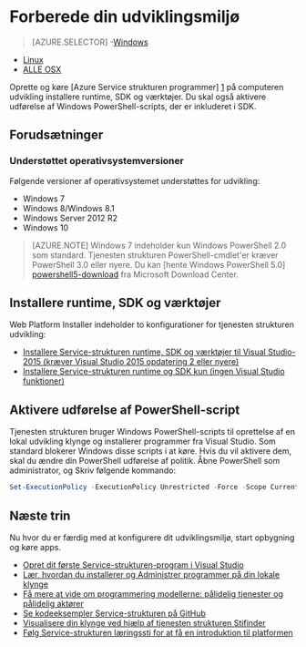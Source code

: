 <properties
   pageTitle="Konfigurere din udviklingsmiljø | Microsoft Azure"
   description="Installere runtime, SDK og værktøjer, og oprette en lokal udvikling klynge. Når installationen er fuldført, vil du være klar til at opbygge programmer."
   services="service-fabric"
   documentationCenter=".net"
   authors="rwike77"
   manager="timlt"
   editor=""/>

<tags
   ms.service="service-fabric"
   ms.devlang="dotNet"
   ms.topic="get-started-article"
   ms.tgt_pltfrm="NA"
   ms.workload="NA"
   ms.date="10/26/2016"
   ms.author="ryanwi"/>

# <a name="prepare-your-development-environment"></a>Forberede din udviklingsmiljø

> [AZURE.SELECTOR]
-[Windows](service-fabric-get-started.md)
- [Linux](service-fabric-get-started-linux.md)
- [ALLE OSX](service-fabric-get-started-mac.md)

 Oprette og køre [Azure Service strukturen programmer] [ 1] på computeren udvikling installere runtime, SDK og værktøjer. Du skal også aktivere udførelse af Windows PowerShell-scripts, der er inkluderet i SDK.

## <a name="prerequisites"></a>Forudsætninger
### <a name="supported-operating-system-versions"></a>Understøttet operativsystemversioner
Følgende versioner af operativsystemet understøttes for udvikling:

- Windows 7
- Windows 8/Windows 8.1
- Windows Server 2012 R2
- Windows 10

>[AZURE.NOTE] Windows 7 indeholder kun Windows PowerShell 2.0 som standard. Tjenesten strukturen PowerShell-cmdlet'er kræver PowerShell 3.0 eller nyere. Du kan [hente Windows PowerShell 5.0] [ powershell5-download] fra Microsoft Download Center.

## <a name="install-the-runtime-sdk-and-tools"></a>Installere runtime, SDK og værktøjer

Web Platform Installer indeholder to konfigurationer for tjenesten strukturen udvikling:

- [Installere Service-strukturen runtime, SDK og værktøjer til Visual Studio-2015 (kræver Visual Studio 2015 opdatering 2 eller nyere)][full-bundle-vs2015]
- [Installere Service-strukturen runtime og SDK kun (ingen Visual Studio funktioner)][core-sdk]

## <a name="enable-powershell-script-execution"></a>Aktivere udførelse af PowerShell-script

Tjenesten strukturen bruger Windows PowerShell-scripts til oprettelse af en lokal udvikling klynge og installerer programmer fra Visual Studio. Som standard blokerer Windows disse scripts i at køre. Hvis du vil aktivere dem, skal du ændre din PowerShell udførelse af politik. Åbne PowerShell som administrator, og Skriv følgende kommando:

```powershell
Set-ExecutionPolicy -ExecutionPolicy Unrestricted -Force -Scope CurrentUser
```

## <a name="next-steps"></a>Næste trin
Nu hvor du er færdig med at konfigurere dit udviklingsmiljø, start opbygning og køre apps.

- [Opret dit første Service-strukturen-program i Visual Studio](service-fabric-create-your-first-application-in-visual-studio.md)
- [Lær, hvordan du installerer og Administrer programmer på din lokale klynge](service-fabric-get-started-with-a-local-cluster.md)
- [Få mere at vide om programmering modellerne: pålidelig tjenester og pålidelig aktører](service-fabric-choose-framework.md)
- [Se kodeeksempler Service-strukturen på GitHub](https://aka.ms/servicefabricsamples)
- [Visualisere din klynge ved hjælp af tjenesten strukturen Stifinder](service-fabric-visualizing-your-cluster.md)
- [Følg Service-strukturen læringssti for at få en introduktion til platformen](https://azure.microsoft.com/documentation/learning-paths/service-fabric/)

[1]: http://azure.microsoft.com/en-us/campaigns/service-fabric/ "Tjenesten strukturen kampagnens side"
[2]: http://go.microsoft.com/fwlink/?LinkId=517106 "ELLER-RC"
[full-bundle-vs2015]:http://www.microsoft.com/web/handlers/webpi.ashx?command=getinstallerredirect&appid=MicrosoftAzure-ServiceFabric-VS2015 "Eller-2015 WebPI link"
[full-bundle-dev15]:http://www.microsoft.com/web/handlers/webpi.ashx?command=getinstallerredirect&appid=MicrosoftAzure-ServiceFabric-Dev15 "Dev15 WebPI link"
[core-sdk]:http://www.microsoft.com/web/handlers/webpi.ashx?command=getinstallerredirect&appid=MicrosoftAzure-ServiceFabric-CoreSDK "Core SDK WebPI link"
[powershell5-download]:https://www.microsoft.com/en-us/download/details.aspx?id=50395
